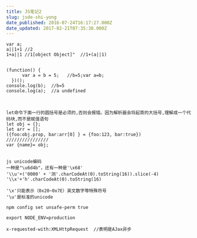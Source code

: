 ```yaml
---
title: JS笔记2
slug: jsde-shi-yong
date_published: 2016-07-24T16:17:27.000Z
date_updated: 2017-02-21T07:35:38.000Z
---
```


    var a;
    a||1+1 //2
    1+a||1 //1[object Object]"  //1+(a||1)
    

    (function() {
          var a = b = 5;   //b=5;var a=b;
      })();   
    console.log(b);  //b=5  
    console.log(a);  //a undefined
    

    
    let命令下面一行的圆括号是必须的,否则会报错。因为解析器会将起首的大括号,理解成一个代码块,而不是赋值语句
    let obj = {};
    let arr = [];
    ({foo:obj.prop, bar:arr[0] } = {foo:123, bar:true})
    ////////////////
    var {name}= obj;
    

    js unicode编码
    一种是"\u6d4b"，还有一种是'\x68'
    '\\u'+('0000' + '测'.charCodeAt(0).toString(16)).slice(-4)
    '\\x'+'h'.charCodeAt(0).toString(16)
    
    '\x'只能表示（0x20~0x7E）英文数字等特殊符号
    '\u'是标准的unicode
    

`npm config set unsafe-perm true`

`export NODE_ENV=production`

    x-requested-with:XMLHttpRequest  //表明是AJax异步
    
